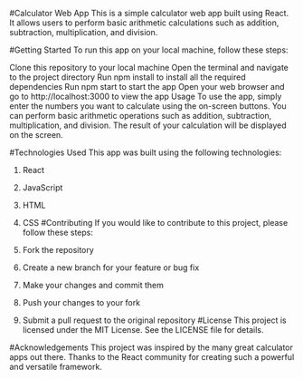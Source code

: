#Calculator Web App
This is a simple calculator web app built using React. It allows users to perform basic arithmetic calculations such as addition, subtraction, multiplication, and division.

#Getting Started
To run this app on your local machine, follow these steps:

Clone this repository to your local machine
Open the terminal and navigate to the project directory
Run npm install to install all the required dependencies
Run npm start to start the app
Open your web browser and go to http://localhost:3000 to view the app
Usage
To use the app, simply enter the numbers you want to calculate using the on-screen buttons. You can perform basic arithmetic operations such as addition, subtraction, multiplication, and division. The result of your calculation will be displayed on the screen.

#Technologies Used
This app was built using the following technologies:

1) React
2) JavaScript
3) HTML
4) CSS
#Contributing
If you would like to contribute to this project, please follow these steps:

1) Fork the repository
2) Create a new branch for your feature or bug fix
3) Make your changes and commit them
4) Push your changes to your fork
5) Submit a pull request to the original repository
#License
This project is licensed under the MIT License. See the LICENSE file for details.

#Acknowledgements
This project was inspired by the many great calculator apps out there. Thanks to the React community for creating such a powerful and versatile framework.
